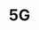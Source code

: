 ---
# This topic lives at
# https://digital.gov/topics/5g

# Topic Title
title: "5G"

# description — keep it short and clear
# summary: ""

# Weight
weight: 1

# For more information on managing topics,
# see https://github.com/GSA/digitalgov.gov/wiki/topics
---